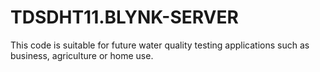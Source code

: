 # TDSDHT11.BLYNK-SERVER
This code is suitable for future water quality testing applications such as business, agriculture or home use.

